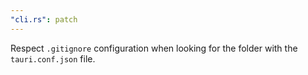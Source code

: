 ```yaml
---
"cli.rs": patch
---
```


Respect `.gitignore` configuration when looking for the folder with the `tauri.conf.json` file.
